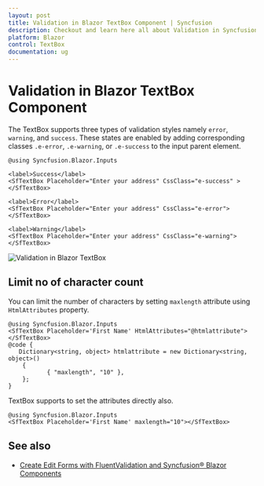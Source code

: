 ```yaml
---
layout: post
title: Validation in Blazor TextBox Component | Syncfusion
description: Checkout and learn here all about Validation in Syncfusion Blazor TextBox component and much more details.
platform: Blazor
control: TextBox
documentation: ug
---
```


# Validation in Blazor TextBox Component

The TextBox supports three types of validation styles namely `error`, `warning`, and `success`. These states are enabled by adding corresponding classes `.e-error`, `.e-warning`, or `.e-success` to the input parent element.

```cshtml
@using Syncfusion.Blazor.Inputs

<label>Success</label>
<SfTextBox Placeholder="Enter your address" CssClass="e-success" ></SfTextBox>

<label>Error</label>
<SfTextBox Placeholder="Enter your address" CssClass="e-error"></SfTextBox>

<label>Warning</label>
<SfTextBox Placeholder="Enter your address" CssClass="e-warning"></SfTextBox>
```

![Validation in Blazor TextBox](./images/blazor-textbox-validation.png)

## Limit no of character count

You can limit the number of characters by setting `maxlength` attribute using `HtmlAttributes` property.

```cshtml
@using Syncfusion.Blazor.Inputs
<SfTextBox Placeholder='First Name' HtmlAttributes="@htmlattribute"></SfTextBox>
@code {
   Dictionary<string, object> htmlattribute = new Dictionary<string, object>() 
    { 
           { "maxlength", "10" }, 
    };
}
```

TextBox supports to set the attributes directly also.
```cshtml
@using Syncfusion.Blazor.Inputs
<SfTextBox Placeholder='First Name' maxlength="10"></SfTextBox>
```

## See also

* [Create Edit Forms with FluentValidation and Syncfusion&reg; Blazor Components](https://www.syncfusion.com/blogs/post/create-edit-forms-with-fluentvalidation-and-syncfusion-blazor-components.aspx)